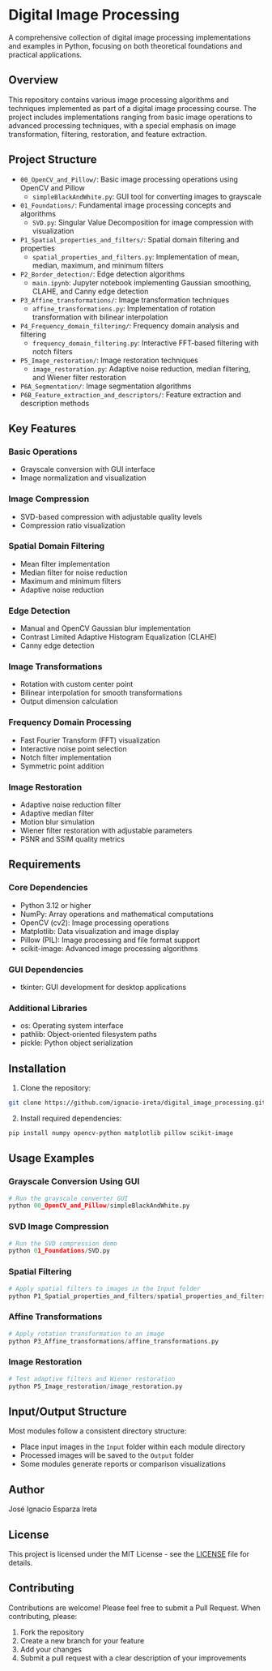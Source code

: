 # Digital Image Processing

A comprehensive collection of digital image processing implementations and examples in Python, focusing on both theoretical foundations and practical applications.

## Overview

This repository contains various image processing algorithms and techniques implemented as part of a digital image processing course. The project includes implementations ranging from basic image operations to advanced processing techniques, with a special emphasis on image transformation, filtering, restoration, and feature extraction.

## Project Structure

- `00_OpenCV_and_Pillow/`: Basic image processing operations using OpenCV and Pillow
  - `simpleBlackAndWhite.py`: GUI tool for converting images to grayscale
- `01_Foundations/`: Fundamental image processing concepts and algorithms
  - `SVD.py`: Singular Value Decomposition for image compression with visualization
- `P1_Spatial_properties_and_filters/`: Spatial domain filtering and properties
  - `spatial_properties_and_filters.py`: Implementation of mean, median, maximum, and minimum filters
- `P2_Border_detection/`: Edge detection algorithms
  - `main.ipynb`: Jupyter notebook implementing Gaussian smoothing, CLAHE, and Canny edge detection
- `P3_Affine_transformations/`: Image transformation techniques
  - `affine_transformations.py`: Implementation of rotation transformation with bilinear interpolation
- `P4_Frequency_domain_filtering/`: Frequency domain analysis and filtering
  - `frequency_domain_filtering.py`: Interactive FFT-based filtering with notch filters
- `P5_Image_restoration/`: Image restoration techniques
  - `image_restoration.py`: Adaptive noise reduction, median filtering, and Wiener filter restoration
- `P6A_Segmentation/`: Image segmentation algorithms
- `P6B_Feature_extraction_and_descriptors/`: Feature extraction and description methods

## Key Features

### Basic Operations
- Grayscale conversion with GUI interface
- Image normalization and visualization

### Image Compression
- SVD-based compression with adjustable quality levels
- Compression ratio visualization

### Spatial Domain Filtering
- Mean filter implementation
- Median filter for noise reduction
- Maximum and minimum filters
- Adaptive noise reduction

### Edge Detection
- Manual and OpenCV Gaussian blur implementation
- Contrast Limited Adaptive Histogram Equalization (CLAHE)
- Canny edge detection

### Image Transformations
- Rotation with custom center point
- Bilinear interpolation for smooth transformations
- Output dimension calculation

### Frequency Domain Processing
- Fast Fourier Transform (FFT) visualization
- Interactive noise point selection
- Notch filter implementation
- Symmetric point addition

### Image Restoration
- Adaptive noise reduction filter
- Adaptive median filter
- Motion blur simulation
- Wiener filter restoration with adjustable parameters
- PSNR and SSIM quality metrics

## Requirements

### Core Dependencies
- Python 3.12 or higher
- NumPy: Array operations and mathematical computations
- OpenCV (cv2): Image processing operations
- Matplotlib: Data visualization and image display
- Pillow (PIL): Image processing and file format support
- scikit-image: Advanced image processing algorithms

### GUI Dependencies
- tkinter: GUI development for desktop applications

### Additional Libraries
- os: Operating system interface
- pathlib: Object-oriented filesystem paths
- pickle: Python object serialization

## Installation

1. Clone the repository:
```bash
git clone https://github.com/ignacio-ireta/digital_image_processing.git
```

2. Install required dependencies:
```bash
pip install numpy opencv-python matplotlib pillow scikit-image
```

## Usage Examples

### Grayscale Conversion Using GUI
```python
# Run the grayscale converter GUI
python 00_OpenCV_and_Pillow/simpleBlackAndWhite.py
```

### SVD Image Compression
```python
# Run the SVD compression demo
python 01_Foundations/SVD.py
```

### Spatial Filtering
```python
# Apply spatial filters to images in the Input folder
python P1_Spatial_properties_and_filters/spatial_properties_and_filters.py
```

### Affine Transformations
```python
# Apply rotation transformation to an image
python P3_Affine_transformations/affine_transformations.py
```

### Image Restoration
```python
# Test adaptive filters and Wiener restoration
python P5_Image_restoration/image_restoration.py
```

## Input/Output Structure

Most modules follow a consistent directory structure:
- Place input images in the `Input` folder within each module directory
- Processed images will be saved to the `Output` folder
- Some modules generate reports or comparison visualizations

## Author

José Ignacio Esparza Ireta

## License

This project is licensed under the MIT License - see the [LICENSE](LICENSE) file for details.

## Contributing

Contributions are welcome! Please feel free to submit a Pull Request. When contributing, please:

1. Fork the repository
2. Create a new branch for your feature
3. Add your changes
4. Submit a pull request with a clear description of your improvements

